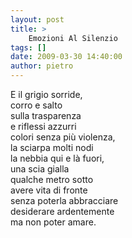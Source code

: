 ```yaml
---
layout: post
title: >
    Emozioni Al Silenzio
tags: []
date: 2009-03-30 14:40:00
author: pietro
---
```

E il grigio sorride,<br/>corro e salto<br/>sulla trasparenza<br/>e riflessi azzurri<br/>colori senza più violenza,<br/>la sciarpa molti nodi<br/>la nebbia qui e là fuori,<br/>una scia gialla<br/>qualche metro sotto<br/>avere vita di fronte<br/>senza poterla abbracciare<br/>desiderare ardentemente<br/>ma non poter amare.
